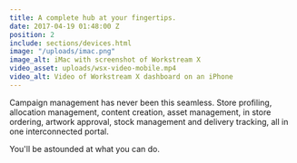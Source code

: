 ```yaml
---
title: A complete hub at your fingertips.
date: 2017-04-19 01:48:00 Z
position: 2
include: sections/devices.html
image: "/uploads/imac.png"
image_alt: iMac with screenshot of Workstream X
video_asset: uploads/wsx-video-mobile.mp4
video_alt: Video of Workstream X dashboard on an iPhone
---
```


Campaign management has never been this seamless. Store profiling, allocation management, content creation, asset management, in store ordering, artwork approval, stock management and delivery tracking, all in one interconnected portal.

You'll be astounded at what you can do.

